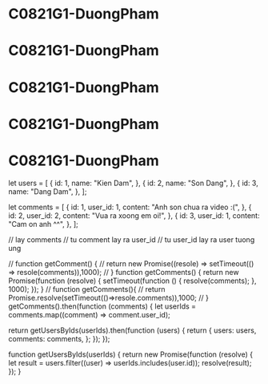 # C0821G1-DuongPham
# C0821G1-DuongPham
# C0821G1-DuongPham
# C0821G1-DuongPham
# C0821G1-DuongPham
let users = [
  {
    id: 1,
    name: "Kien Dam",
  },
  {
    id: 2,
    name: "Son Dang",
  },
  {
    id: 3,
    name: "Dang Dam",
  },
];

let comments = [
  {
    id: 1,
    user_id: 1,
    content: "Anh son chua ra video :(",
  },
  {
    id: 2,
    user_id: 2,
    content: "Vua ra xoong em oi!",
  },
  {
    id: 3,
    user_id: 1,
    content: "Cam on anh ^^",
  },
];

// lay comments
// tu comment lay ra user_id
// tu user_id lay ra user tuong ung

// function getComment() {
//   return new Promise((resole) => setTimeout(() => resole(comments)),1000);
// }
function getComments() {
  return new Promise(function (resolve) {
    setTimeout(function () {
      resolve(comments);
    }, 1000);
  });
}
// function getComments(){
//     return Promise.resolve(setTimeout(()=>resole.comments)),1000;
// }
getComments().then(function (comments) {
  let userIds = comments.map((comment) => comment.user_id);

  return getUsersByIds(userIds).then(function (users) {
    return {
      users: users,
      comments: comments,
    };
  });
});

function getUsersByIds(userIds) {
  return new Promise(function (resolve) {
    let result = users.filter((user) => userIds.includes(user.id));
    resolve(result);
  });
}
